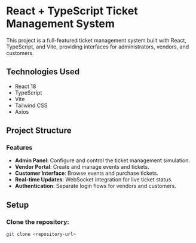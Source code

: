 # React + TypeScript Ticket Management System

This project is a full-featured ticket management system built with React, TypeScript, and Vite, providing interfaces for administrators, vendors, and customers.

## Technologies Used

- React 18
- TypeScript
- Vite
- Tailwind CSS
- Axios

## Project Structure

### Features

- **Admin Panel**: Configure and control the ticket management simulation.
- **Vendor Portal**: Create and manage events and tickets.
- **Customer Interface**: Browse events and purchase tickets.
- **Real-time Updates**: WebSocket integration for live ticket status.
- **Authentication**: Separate login flows for vendors and customers.

## Setup

### Clone the repository:

```bash
git clone <repository-url>
```
